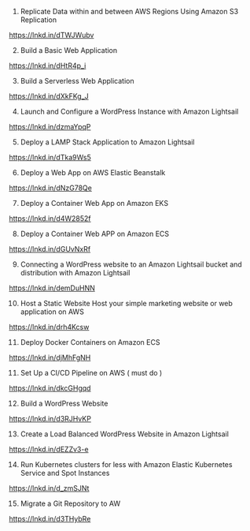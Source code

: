 1. Replicate Data within and between AWS Regions Using Amazon S3 Replication

https://lnkd.in/dTWJWubv

2. Build a Basic Web Application

https://lnkd.in/dHtR4p_i


3. Build a Serverless Web Application

https://lnkd.in/dXkFKg_J

4. Launch and Configure a WordPress Instance with Amazon Lightsail

https://lnkd.in/dzmaYpqP

5. Deploy a LAMP Stack Application to Amazon Lightsail

https://lnkd.in/dTka9Ws5

6. Deploy a Web App on AWS Elastic Beanstalk

https://lnkd.in/dNzG78Qe

7. Deploy a Container Web App on Amazon EKS

https://lnkd.in/d4W2852f

8. Deploy a Container Web APP on Amazon ECS

https://lnkd.in/dGUvNxRf

9. Connecting a WordPress website to an Amazon Lightsail bucket and distribution
with Amazon Lightsail

https://lnkd.in/demDuHNN

10. Host a Static Website
Host your simple marketing website or web application on AWS

https://lnkd.in/drh4Kcsw

11. Deploy Docker Containers on Amazon ECS

https://lnkd.in/djMhFgNH

11. Set Up a CI/CD Pipeline on AWS ( must do )

https://lnkd.in/dkcGHgqd

12. Build a WordPress Website

https://lnkd.in/d3RJHvKP

13. Create a Load Balanced WordPress Website
in Amazon Lightsail

https://lnkd.in/dEZZv3-e

14. Run Kubernetes clusters for less
with Amazon Elastic Kubernetes Service and Spot Instances

https://lnkd.in/d_zmSJNt

15. Migrate a Git Repository to AW

https://lnkd.in/d3THybRe
